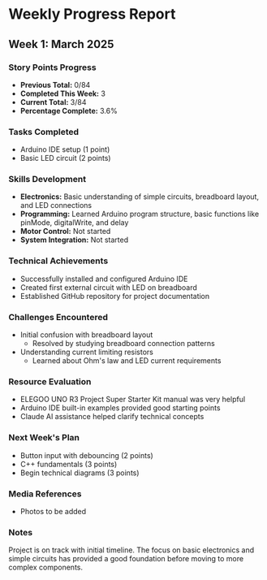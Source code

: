 # Weekly Progress Report

## Week 1: March 2025

### Story Points Progress
- **Previous Total:** 0/84
- **Completed This Week:** 3
- **Current Total:** 3/84
- **Percentage Complete:** 3.6%

### Tasks Completed
- Arduino IDE setup (1 point)
- Basic LED circuit (2 points)

### Skills Development
- **Electronics:** Basic understanding of simple circuits, breadboard layout, and LED connections
- **Programming:** Learned Arduino program structure, basic functions like pinMode, digitalWrite, and delay
- **Motor Control:** Not started
- **System Integration:** Not started

### Technical Achievements
- Successfully installed and configured Arduino IDE
- Created first external circuit with LED on breadboard
- Established GitHub repository for project documentation

### Challenges Encountered
- Initial confusion with breadboard layout
  - Resolved by studying breadboard connection patterns
- Understanding current limiting resistors
  - Learned about Ohm's law and LED current requirements

### Resource Evaluation
- ELEGOO UNO R3 Project Super Starter Kit manual was very helpful
- Arduino IDE built-in examples provided good starting points
- Claude AI assistance helped clarify technical concepts

### Next Week's Plan
- Button input with debouncing (2 points)
- C++ fundamentals (3 points)
- Begin technical diagrams (3 points)

### Media References
- Photos to be added

### Notes
Project is on track with initial timeline. The focus on basic electronics and simple circuits has provided a good foundation before moving to more complex components.

